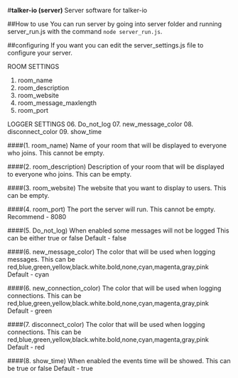  #**talker-io (server)**
Server software for talker-io


##How to use
You can run server by going into server folder and running server_run.js
with the command `node server_run.js`.

##configuring
If you want you can edit the server_settings.js file to configure your server.

ROOM SETTINGS
01. room_name
02. room_description
03. room_website
04. room_message_maxlength
05. room_port


LOGGER SETTINGS
06. Do_not_log
07. new_message_color
08. disconnect_color
09. show_time


####(1. room_name)
Name of your room that will be displayed to everyone who joins.
This cannot be empty.

####(2. room_description)
Description of your room that will be displayed to everyone who joins.
This can be empty.

####(3. room_website)
The website that you want to display to users.
This can be empty.

####(4. room_port)
The port the server will run.
This cannot be empty.
Recommend - 8080  

####(5. Do_not_log)
When enabled some messages will not be logged
This can be either true or false
Default - false
 
####(6. new_message_color)
The color that will be used when logging messages.
This can be red,blue,green,yellow,black.white.bold,none,cyan,magenta,gray,pink
Default - cyan

####(6. new_connection_color)
The color that will be used when logging connections.
This can be red,blue,green,yellow,black.white.bold,none,cyan,magenta,gray,pink
Default - green

####(7. disconnect_color)
The color that will be used when logging connections.
This can be red,blue,green,yellow,black.white.bold,none,cyan,magenta,gray,pink
Default - red

####(8. show_time)
When enabled the events time will be showed.
This can be true or false
Default - true